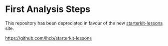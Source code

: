 # First Analysis Steps

This repository has been depreciated in favour of the new [starterkit-lessons](https://lhcb.github.io/starterkit-lessons/) site.

https://github.com/lhcb/starterkit-lessons


